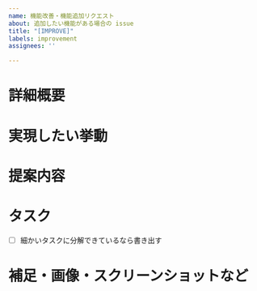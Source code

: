```yaml
---
name: 機能改善・機能追加リクエスト
about: 追加したい機能がある場合の issue
title: "[IMPROVE]"
labels: improvement
assignees: ''

---
```


# 詳細概要
<!-- こうすればもっと良くなるといった提案 -->
# 実現したい挙動
# 提案内容
# タスク
<!-- もし現時点で思いつくタスクがあれば -->
- [ ] 細かいタスクに分解できているなら書き出す
# 補足・画像・スクリーンショットなど
